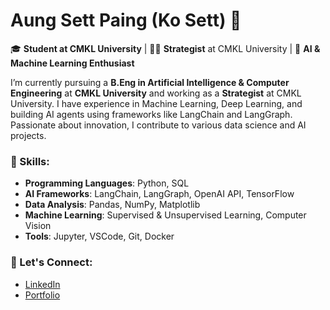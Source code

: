# Aung Sett Paing (Ko Sett) 👋
🎓 **Student at CMKL University** | 🧑‍💻 **Strategist** at CMKL University | 🌱 **AI & Machine Learning Enthusiast**

I’m currently pursuing a **B.Eng in Artificial Intelligence & Computer Engineering** at **CMKL University** and working as a **Strategist** at CMKL University. I have experience in Machine Learning, Deep Learning, and building AI agents using frameworks like LangChain and LangGraph. Passionate about innovation, I contribute to various data science and AI projects.

### 🌟 Skills:
- **Programming Languages**: Python, SQL
- **AI Frameworks**: LangChain, LangGraph, OpenAI API, TensorFlow
- **Data Analysis**: Pandas, NumPy, Matplotlib
- **Machine Learning**: Supervised & Unsupervised Learning, Computer Vision
- **Tools**: Jupyter, VSCode, Git, Docker

### 🔗 Let's Connect:
- [LinkedIn]([your-linkedin-profile](https://www.linkedin.com/in/aung-sett-paing-6821021b0/))
- [Portfolio]([your-website](https://sites.google.com/view/aungsettpaing/home))

